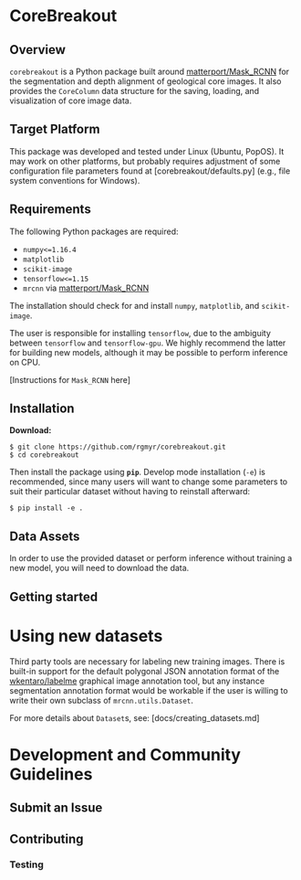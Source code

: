 # CoreBreakout

## Overview

`corebreakout` is a Python package built around [matterport/Mask\_RCNN](https://github.com/matterport/Mask_RCNN) for the segmentation and depth alignment of geological core images. It also provides the `CoreColumn` data structure for the saving, loading, and visualization of core image data.


## Target Platform

This package was developed and tested under Linux (Ubuntu, PopOS). It may work on other platforms, but probably requires adjustment of some configuration file parameters found at [corebreakout/defaults.py] (e.g., file system conventions for Windows).


## Requirements

The following Python packages are required:

- `numpy<=1.16.4`
- `matplotlib`
- `scikit-image`
- `tensorflow<=1.15`
- `mrcnn` via [matterport/Mask\_RCNN](https://github.com/matterport/Mask_RCNN)

The installation should check for and install `numpy`, `matplotlib`, and `scikit-image`.

The user is responsible for installing `tensorflow`, due to the ambiguity between `tensorflow` and `tensorflow-gpu`. We highly recommend the latter for building new models, although it may be possible to perform inference on CPU.

[Instructions for `Mask_RCNN` here]


## Installation

**Download:**

```
$ git clone https://github.com/rgmyr/corebreakout.git
$ cd corebreakout
```

Then install the package using **`pip`**. Develop mode installation (`-e`) is recommended, since many users will want to change some parameters to suit their particular dataset without having to reinstall afterward:
```
$ pip install -e .
```

## Data Assets

In order to use the provided dataset or perform inference without training a new model, you will need to download the data.

## Getting started

# Using new datasets

Third party tools are necessary for labeling new training images. There is built-in support for the default polygonal JSON annotation format of the [wkentaro/labelme](https://github.com/wkentaro/labelme) graphical image annotation tool, but any instance segmentation annotation format would be workable if the user is willing to write their own subclass of `mrcnn.utils.Dataset`.

For more details about `Dataset`s, see: [docs/creating_datasets.md]

# Development and Community Guidelines

## Submit an Issue

## Contributing

### Testing
